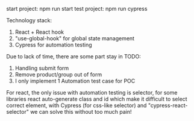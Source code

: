 start project: npm run start
test project: npm run cypress

Technology stack:
1. React + React hook
2. "use-global-hook" for global state management
3. Cypress for automation testing

Due to lack of time, there are some part stay in TODO:
1. Handling submit form
2. Remove product/group out of form
3. I only implement 1 Automation test case for POC


For react, the only issue with automation testing is selector, for
some libraries react auto-generate class and id which make it difficult 
to select correct element, with Cypress (for css-like selector) and "cypress-react-selector" 
we can solve this without too much pain!
